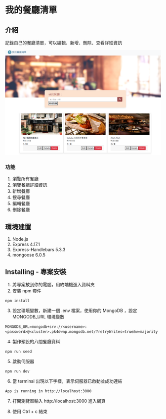 # 我的餐廳清單

## 介紹
記錄自己的餐廳清單，可以編輯、新增、刪除、查看詳細資訊

![screenshot](public/images/projectscreenshot.png)

### 功能
1. 瀏覽所有餐廳
2. 瀏覽餐廳詳細資訊
3. 新增餐廳
4. 搜尋餐廳
5. 編輯餐廳
6. 刪除餐廳

## 環境建置
1. Node.js
2. Express 4.17.1
3. Express-Handlebars 5.3.3
4. mongoose 6.0.5

## Installing - 專案安裝
1. 將專案放到你的電腦，用終端機進入資料夾
2. 安裝 npm 套件
```
npm install
```

3. 設定環境變數，新建一個 .env 檔案，使用你的 MongoDB ，設定 MONGODB_URL 環境變數
```
MONGODB_URL=mongodb+srv://<username>:<password>@<cluster>.pk4dwnp.mongodb.net/?retryWrites=true&w=majority
```

4. 製作預設的八間餐廳資料
```
npm run seed
```

5. 啟動伺服器
```
npm run dev 
```

6. 當 terminal 出現以下字樣，表示伺服器已啟動並成功連結
```
App is running in http://localhost:3000
```
7. 打開瀏覽器輸入 http://localhost:3000 進入網頁

8. 使用 Ctrl + c 結束